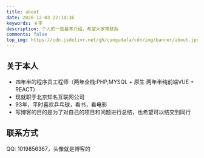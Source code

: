 ```yaml
---
title: about
date: 2020-12-03 22:14:36
keywords: 关于
description: 个人的一些基本介绍，希望大家常联系
comments: false
top_img: https://cdn.jsdelivr.net/gh/cungudafa/cdn/img/banner/about.jpg
---
```


## 关于本人

* 四年半的程序员工程师（两年全栈:PHP,MYSQL + 原生 两年半纯前端VUE + REACT）
* 现就职于北京知名互联网公司
* 93年，平时喜欢乒乓球，看书，看电影
* 写博客的目的是为了对自己的项目和问题进行总结，也希望可以结交到同行

## 联系方式

  QQ: 1019856367，头像就是博客的

<!-- ## 联系方式
   微信号: The Long QQ: -->
